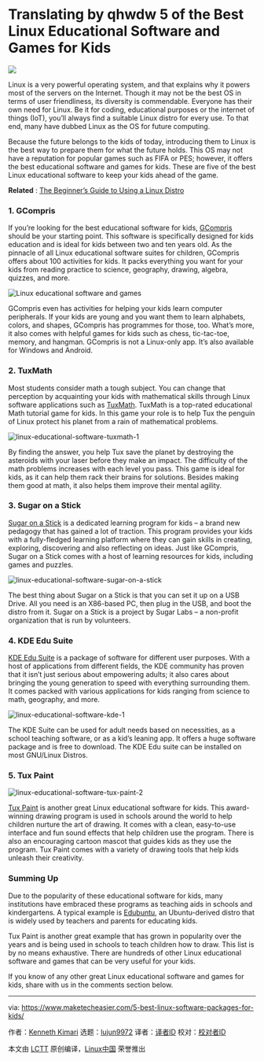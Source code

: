 Translating by qhwdw
5 of the Best Linux Educational Software and Games for Kids
======

![](https://www.maketecheasier.com/assets/uploads/2018/07/Linux-educational-programs-for-kids-featured.jpg)

Linux is a very powerful operating system, and that explains why it powers most of the servers on the Internet. Though it may not be the best OS in terms of user friendliness, its diversity is commendable. Everyone has their own need for Linux. Be it for coding, educational purposes or the internet of things (IoT), you’ll always find a suitable Linux distro for every use. To that end, many have dubbed Linux as the OS for future computing.

Because the future belongs to the kids of today, introducing them to Linux is the best way to prepare them for what the future holds. This OS may not have a reputation for popular games such as FIFA or PES; however, it offers the best educational software and games for kids. These are five of the best Linux educational software to keep your kids ahead of the game.

**Related** : [The Beginner’s Guide to Using a Linux Distro][1]

### 1. GCompris

If you’re looking for the best educational software for kids, [GCompris][2] should be your starting point. This software is specifically designed for kids education and is ideal for kids between two and ten years old. As the pinnacle of all Linux educational software suites for children, GCompris offers about 100 activities for kids. It packs everything you want for your kids from reading practice to science, geography, drawing, algebra, quizzes, and more.

![Linux educational software and games][3]

GCompris even has activities for helping your kids learn computer peripherals. If your kids are young and you want them to learn alphabets, colors, and shapes, GCompris has programmes for those, too. What’s more, it also comes with helpful games for kids such as chess, tic-tac-toe, memory, and hangman. GCompris is not a Linux-only app. It’s also available for Windows and Android.

### 2. TuxMath

Most students consider math a tough subject. You can change that perception by acquainting your kids with mathematical skills through Linux software applications such as [TuxMath][4]. TuxMath is a top-rated educational Math tutorial game for kids. In this game your role is to help Tux the penguin of Linux protect his planet from a rain of mathematical problems.

![linux-educational-software-tuxmath-1][5]

By finding the answer, you help Tux save the planet by destroying the asteroids with your laser before they make an impact. The difficulty of the math problems increases with each level you pass. This game is ideal for kids, as it can help them rack their brains for solutions. Besides making them good at math, it also helps them improve their mental agility.

### 3. Sugar on a Stick

[Sugar on a Stick][6] is a dedicated learning program for kids – a brand new pedagogy that has gained a lot of traction. This program provides your kids with a fully-fledged learning platform where they can gain skills in creating, exploring, discovering and also reflecting on ideas. Just like GCompris, Sugar on a Stick comes with a host of learning resources for kids, including games and puzzles.

![linux-educational-software-sugar-on-a-stick][7]

The best thing about Sugar on a Stick is that you can set it up on a USB Drive. All you need is an X86-based PC, then plug in the USB, and boot the distro from it. Sugar on a Stick is a project by Sugar Labs – a non-profit organization that is run by volunteers.

### 4. KDE Edu Suite

[KDE Edu Suite][8] is a package of software for different user purposes. With a host of applications from different fields, the KDE community has proven that it isn’t just serious about empowering adults; it also cares about bringing the young generation to speed with everything surrounding them. It comes packed with various applications for kids ranging from science to math, geography, and more.

![linux-educational-software-kde-1][9]

The KDE Suite can be used for adult needs based on necessities, as a school teaching software, or as a kid’s leaning app. It offers a huge software package and is free to download. The KDE Edu suite can be installed on most GNU/Linux Distros.

### 5. Tux Paint

![linux-educational-software-tux-paint-2][10]

[Tux Paint][11] is another great Linux educational software for kids. This award-winning drawing program is used in schools around the world to help children nurture the art of drawing. It comes with a clean, easy-to-use interface and fun sound effects that help children use the program. There is also an encouraging cartoon mascot that guides kids as they use the program. Tux Paint comes with a variety of drawing tools that help kids unleash their creativity.

### Summing Up

Due to the popularity of these educational software for kids, many institutions have embraced these programs as teaching aids in schools and kindergartens. A typical example is [Edubuntu][12], an Ubuntu-derived distro that is widely used by teachers and parents for educating kids.

Tux Paint is another great example that has grown in popularity over the years and is being used in schools to teach children how to draw. This list is by no means exhaustive. There are hundreds of other Linux educational software and games that can be very useful for your kids.

If you know of any other great Linux educational software and games for kids, share with us in the comments section below.

--------------------------------------------------------------------------------

via: https://www.maketecheasier.com/5-best-linux-software-packages-for-kids/

作者：[Kenneth Kimari][a]
选题：[lujun9972](https://github.com/lujun9972)
译者：[译者ID](https://github.com/译者ID)
校对：[校对者ID](https://github.com/校对者ID)

本文由 [LCTT](https://github.com/LCTT/TranslateProject) 原创编译，[Linux中国](https://linux.cn/) 荣誉推出

[a]:https://www.maketecheasier.com/author/kennkimari/
[1]:https://www.maketecheasier.com/beginner-guide-to-using-linux-distro/ (The Beginner’s Guide to Using a Linux Distro)
[2]:http://www.gcompris.net/downloads-en.html
[3]:https://www.maketecheasier.com/assets/uploads/2018/07/Linux-educational-software-gcompris.jpg (Linux educational software and games)
[4]:https://tuxmath.en.uptodown.com/ubuntu
[5]:https://www.maketecheasier.com/assets/uploads/2018/07/Linux-educational-software-tuxmath-1.jpg (linux-educational-software-tuxmath-1)
[6]:http://wiki.sugarlabs.org/go/Sugar_on_a_Stick/Downloads
[7]:https://www.maketecheasier.com/assets/uploads/2018/07/Linux-educational-software-sugar-on-a-stick.png (linux-educational-software-sugar-on-a-stick)
[8]:https://edu.kde.org/
[9]:https://www.maketecheasier.com/assets/uploads/2018/07/Linux-educational-software-kde-1.jpg (linux-educational-software-kde-1)
[10]:https://www.maketecheasier.com/assets/uploads/2018/07/Linux-educational-software-tux-paint-2.jpg (linux-educational-software-tux-paint-2)
[11]:http://www.tuxpaint.org/
[12]:http://edubuntu.org/
